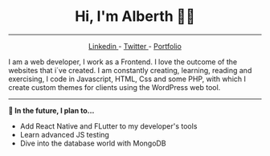 <h1 align="center">Hi, I'm Alberth 👋🏽</h1>

-------
<p align="center">
  <a href="https://www.linkedin.com/in/alberth-corrales-ru%C3%ADz-535b3b144/"> Linkedin </a>
  -
  <a href="https://twitter.com/AlberthRuz1"> Twitter </a>
  -
  <a href="##"> Portfolio </a>
<p> 

I am a web developer, I work as a Frontend. I love the outcome of the websites that i´ve created. I am constantly creating, learning, reading and exercising, I code in Javascript, HTML, Css and some PHP, with which I create custom themes for clients using the WordPress web tool.
  
-------

**🎯 In the future, I plan to...**
* Add React Native and FLutter to my developer's tools
* Learn advanced JS testing
* Dive into the database world with MongoDB
